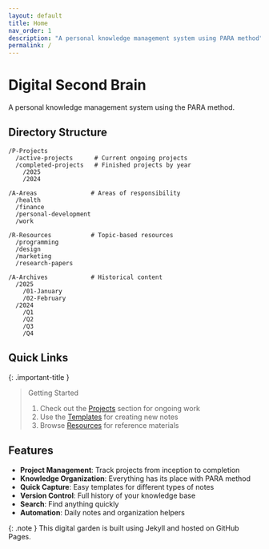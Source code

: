```yaml
---
layout: default
title: Home
nav_order: 1
description: "A personal knowledge management system using PARA method"
permalink: /
---
```


# Digital Second Brain

A personal knowledge management system using the PARA method.

## Directory Structure

```text
/P-Projects
  /active-projects      # Current ongoing projects
  /completed-projects   # Finished projects by year
    /2025
    /2024

/A-Areas               # Areas of responsibility
  /health             
  /finance
  /personal-development
  /work

/R-Resources           # Topic-based resources
  /programming
  /design
  /marketing
  /research-papers

/A-Archives            # Historical content
  /2025
    /01-January
    /02-February
  /2024
    /Q1
    /Q2
    /Q3
    /Q4
```

## Quick Links

{: .important-title }
> Getting Started
>
> 1. Check out the [Projects](/projects) section for ongoing work
> 2. Use the [Templates](/templates) for creating new notes
> 3. Browse [Resources](/resources) for reference materials

## Features

- **Project Management**: Track projects from inception to completion
- **Knowledge Organization**: Everything has its place with PARA method
- **Quick Capture**: Easy templates for different types of notes
- **Version Control**: Full history of your knowledge base
- **Search**: Find anything quickly
- **Automation**: Daily notes and organization helpers

{: .note }
This digital garden is built using Jekyll and hosted on GitHub Pages.